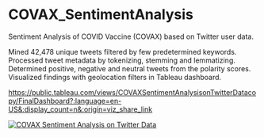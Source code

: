 # COVAX_SentimentAnalysis
Sentiment Analysis of COVID Vaccine (COVAX) based on Twitter user data.

Mined 42,478 unique tweets filtered by few predetermined keywords. Processed tweet metadata by tokenizing, stemming and lemmatizing. Determined positive, negative and neutral tweets from the polarity scores. Visualized findings with geolocation filters in Tableau dashboard.

https://public.tableau.com/views/COVAXSentimentAnalysisonTwitterDatacopy/FinalDashboard?:language=en-US&:display_count=n&:origin=viz_share_link

<div class='tableauPlaceholder' id='viz1625870200730' style='position: relative'><noscript><a href='#'><img alt='COVAX Sentiment Analysis on Twitter Data ' src='https:&#47;&#47;public.tableau.com&#47;static&#47;images&#47;CO&#47;COVAXSentimentAnalysisonTwitterDatacopy&#47;FinalDashboard&#47;1_rss.png' style='border: none' /></a></noscript><object class='tableauViz'  style='display:none;'><param name='host_url' value='https%3A%2F%2Fpublic.tableau.com%2F' /> <param name='embed_code_version' value='3' /> <param name='site_root' value='' /><param name='name' value='COVAXSentimentAnalysisonTwitterDatacopy&#47;FinalDashboard' /><param name='tabs' value='no' /><param name='toolbar' value='yes' /><param name='static_image' value='https:&#47;&#47;public.tableau.com&#47;static&#47;images&#47;CO&#47;COVAXSentimentAnalysisonTwitterDatacopy&#47;FinalDashboard&#47;1.png' /> <param name='animate_transition' value='yes' /><param name='display_static_image' value='yes' /><param name='display_spinner' value='yes' /><param name='display_overlay' value='yes' /><param name='display_count' value='yes' /><param name='language' value='en-US' /></object></div>                
